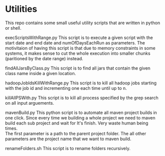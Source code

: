 Utilities
=========

This repo contains some small useful utility scripts that are written in python or shell.

execScriptsWithRange.py
This script is to execute a given script with the start date and end date and numOfDaysEachRun as parameters.
The motivitaion of having this script is that due to memory constraints in some systems, it makes sense to cut the whole execution into smaller chunks (paritioned by the date range) instead.

findAllJarsByClass.py
This script is to find all jars that contain the given class name inside a given location.

hadoopJobIdsKillWithRange.py
This script is to kill all hadoop jobs starting with the job id and incrementing one each time until up to n.

killAllPSWith.py
This script is to kill all process specified by the grep search on all input arguements.

mavenBuild.py
This python script is to automate all maven project builds in one click.  Since every time we building a whole project we need to maven build each sub project and wait for It's finish.  Very waste human being times.  
The first parameter is a path to the parent project folder.
The all other parameters are the project name that we want to maven build.

renameFolders.sh
This script is to rename folders recursively.  
